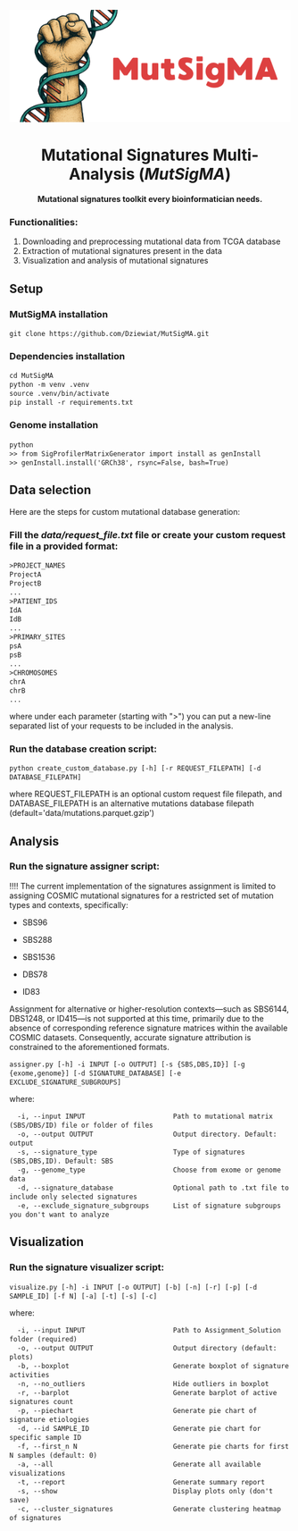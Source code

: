 <p align="center">
  <img src="MutSigMA.png" alt="Logo projektu">
</p>

<h1 align="center">Mutational Signatures Multi-Analysis (<em>MutSigMA</em>)</h1>

<p align="center"><strong> Mutational signatures toolkit every bioinformatician needs.</strong></p>

### Functionalities:
1) Downloading and preprocessing mutational data from TCGA database
2) Extraction of mutational signatures present in the data
3) Visualization and analysis of mutational signatures

## Setup

### MutSigMA installation
    git clone https://github.com/Dziewiat/MutSigMA.git

### Dependencies installation
    cd MutSigMA
    python -m venv .venv
    source .venv/bin/activate
    pip install -r requirements.txt

### Genome installation
    python
    >> from SigProfilerMatrixGenerator import install as genInstall
    >> genInstall.install('GRCh38', rsync=False, bash=True)

## Data selection
Here are the steps for custom mutational database generation:

### Fill the *data/request_file.txt* file or create your custom request file in a provided format:
    >PROJECT_NAMES
    ProjectA
    ProjectB
    ...
    >PATIENT_IDS
    IdA
    IdB
    ...
    >PRIMARY_SITES
    psA   
    psB
    ...
    >CHROMOSOMES
    chrA
    chrB
    ...

where under each parameter (starting with ">") you can put a new-line separated list of your requests to be included in the analysis.

### Run the database creation script:
    python create_custom_database.py [-h] [-r REQUEST_FILEPATH] [-d DATABASE_FILEPATH]

where REQUEST_FILEPATH is an optional custom request file filepath, and DATABASE_FILEPATH is an alternative mutations database filepath (default='data/mutations.parquet.gzip')

## Analysis

### Run the signature assigner script:

!!!! The current implementation of the signatures assignment is limited to assigning COSMIC mutational signatures for a restricted set of mutation types and contexts, specifically:

- SBS96

- SBS288

- SBS1536

- DBS78

- ID83

Assignment for alternative or higher-resolution contexts—such as SBS6144, DBS1248, or ID415—is not supported at this time, primarily due to the absence of corresponding reference signature matrices within the available COSMIC datasets. Consequently, accurate signature attribution is constrained to the aforementioned formats.
 
    assigner.py [-h] -i INPUT [-o OUTPUT] [-s {SBS,DBS,ID}] [-g {exome,genome}] [-d SIGNATURE_DATABASE] [-e EXCLUDE_SIGNATURE_SUBGROUPS]

where:

      -i, --input INPUT                      Path to mutational matrix (SBS/DBS/ID) file or folder of files
      -o, --output OUTPUT                    Output directory. Default: output
      -s, --signature_type                   Type of signatures (SBS,DBS,ID). Default: SBS
      -g, --genome_type                      Choose from exome or genome data
      -d, --signature_database               Optional path to .txt file to include only selected signatures
      -e, --exclude_signature_subgroups      List of signature subgroups you don't want to analyze

## Visualization

### Run the signature visualizer script:
    visualize.py [-h] -i INPUT [-o OUTPUT] [-b] [-n] [-r] [-p] [-d SAMPLE_ID] [-f N] [-a] [-t] [-s] [-c]

where:

      -i, --input INPUT                      Path to Assignment_Solution folder (required)
      -o, --output OUTPUT                    Output directory (default: plots)
      -b, --boxplot                          Generate boxplot of signature activities
      -n, --no_outliers                      Hide outliers in boxplot
      -r, --barplot                          Generate barplot of active signatures count
      -p, --piechart                         Generate pie chart of signature etiologies
      -d, --id SAMPLE_ID                     Generate pie chart for specific sample ID 
      -f, --first_n N                        Generate pie charts for first N samples (default: 0)
      -a, --all                              Generate all available visualizations
      -t, --report                           Generate summary report
      -s, --show                             Display plots only (don't save)
      -c, --cluster_signatures               Generate clustering heatmap of signatures
